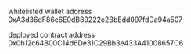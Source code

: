 whitelisted wallet address
0xA3d36dF86c6E0dB89222c2BbEdd097fdDa94a507

deployed contract address
0x0b12c64B00C14d6De31C29Bb3e433A41008657C6
